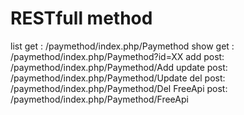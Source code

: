 
# RESTfull method
list   get : /paymethod/index.php/Paymethod 
show   get : /paymethod/index.php/Paymethod?id=XX
add    post: /paymethod/index.php/Paymethod/Add 
update post: /paymethod/index.php/Paymethod/Update 
del    post: /paymethod/index.php/Paymethod/Del 
FreeApi    post: /paymethod/index.php/Paymethod/FreeApi

